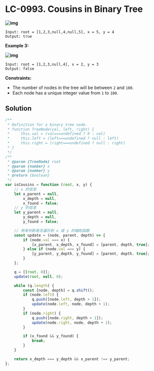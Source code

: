 # LC-0993. Cousins in Binary Tree

**![img](https://assets.leetcode.com/uploads/2019/02/12/q1248-02.png)**

```
Input: root = [1,2,3,null,4,null,5], x = 5, y = 4
Output: true
```

**Example 3:**

**![img](https://assets.leetcode.com/uploads/2019/02/13/q1248-03.png)**

```
Input: root = [1,2,3,null,4], x = 2, y = 3
Output: false
```

**Constraints:**

-   The number of nodes in the tree will be between `2` and `100`.
-   Each node has a unique integer value from `1` to `100`.

## Solution

```javascript
/**
 * Definition for a binary tree node.
 * function TreeNode(val, left, right) {
 *     this.val = (val===undefined ? 0 : val)
 *     this.left = (left===undefined ? null : left)
 *     this.right = (right===undefined ? null : right)
 * }
 */
/**
 * @param {TreeNode} root
 * @param {number} x
 * @param {number} y
 * @return {boolean}
 */
var isCousins = function (root, x, y) {
    // x 的信息
    let x_parent = null,
        x_depth = null,
        x_found = false;
    // y 的信息
    let y_parent = null,
        y_depth = null,
        y_found = false;

    // 用来判断是否遍历到 x 或 y 的辅助函数
    const update = (node, parent, depth) => {
        if (node.val === x) {
            [x_parent, x_depth, x_found] = [parent, depth, true];
        } else if (node.val === y) {
            [y_parent, y_depth, y_found] = [parent, depth, true];
        }
    };

    q = [[root, 0]];
    update(root, null, 0);

    while (q.length) {
        const [node, depth] = q.shift();
        if (node.left) {
            q.push([node.left, depth + 1]);
            update(node.left, node, depth + 1);
        }
        if (node.right) {
            q.push([node.right, depth + 1]);
            update(node.right, node, depth + 1);
        }

        if (x_found && y_found) {
            break;
        }
    }

    return x_depth === y_depth && x_parent !== y_parent;
};
```
